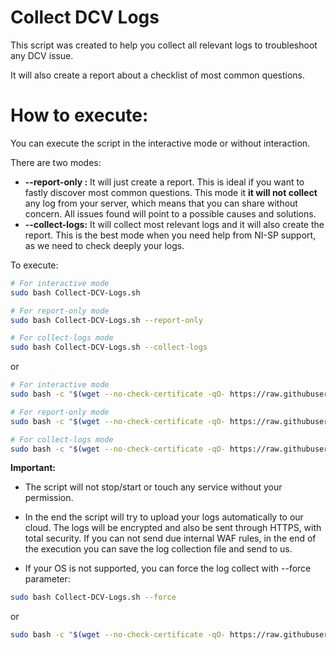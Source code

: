 # Collect DCV Logs

This script was created to help you collect all relevant logs to troubleshoot any DCV issue.

It will also create a report about a checklist of most common questions.

# How to execute:

You can execute the script in the interactive mode or without interaction.

There are two modes:
- **--report-only :** It will just create a report. This is ideal if you want to fastly discover most common questions. This mode it **it will not collect** any log from your server, which means that you can share without concern. All issues found will point to a possible causes and solutions.
- **--collect-logs:** It will collect most relevant logs and it will also create the report. This is the best mode when you need help from NI-SP support, as we need to check deeply your logs.

To execute:

```bash
# For interactive mode
sudo bash Collect-DCV-Logs.sh

# For report-only mode
sudo bash Collect-DCV-Logs.sh --report-only

# For collect-logs mode
sudo bash Collect-DCV-Logs.sh --collect-logs
```

or

```bash
# For interactive mode
sudo bash -c "$(wget --no-check-certificate -qO- https://raw.githubusercontent.com/NISP-GmbH/Collect-DCV-Logs/main/Collect-DCV-Logs.sh)"

# For report-only mode
sudo bash -c "$(wget --no-check-certificate -qO- https://raw.githubusercontent.com/NISP-GmbH/Collect-DCV-Logs/main/Collect-DCV-Logs.sh) -- --report-only"

# For collect-logs mode
sudo bash -c "$(wget --no-check-certificate -qO- https://raw.githubusercontent.com/NISP-GmbH/Collect-DCV-Logs/main/Collect-DCV-Logs.sh) -- --collect-logs"
```

**Important:** 
- The script will not stop/start or touch any service without your permission.
- In the end the script will try to upload your logs automatically to our cloud. The logs will be encrypted and also be sent through HTTPS, with total security. If you can not send due internal WAF rules, in the end of the execution you can save the log collection file and send to us.

- If your OS is not supported, you can force the log collect with --force parameter:

```bash
sudo bash Collect-DCV-Logs.sh --force
```
or 

```bash
sudo bash -c "$(wget --no-check-certificate -qO- https://raw.githubusercontent.com/NISP-GmbH/Collect-DCV-Logs/main/Collect-DCV-Logs.sh)" -- --force
```
